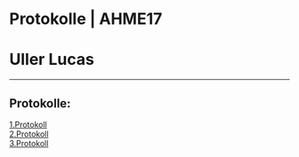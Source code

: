# Protokolle | AHME17
# Uller Lucas
-----------------------------
## Protokolle:
[1.Protokoll](https://github.com/HTLMechatronics/m17-3ahme-la1-sx/blob/ulllum17/ulllum17/protokolle/protokoll-1_2019-09-30_ulllum17.md)    
[2.Protokoll](https://github.com/HTLMechatronics/m17-3ahme-la1-sx/blob/ulllum17/ulllum17/protokolle/protokoll-2_2019-10-14_ulllum17.md)    
[3.Protokoll](https://github.com/HTLMechatronics/m17-3ahme-la1-sx/blob/ulllum17/ulllum17/protokolle/protokoll-3_2020-01-20_ulllum17.md)   
